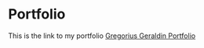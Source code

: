 # Portfolio

This is the link to my portfolio
<a href="https://gregoriusgrd.com/">Gregorius Geraldin Portfolio</a>
